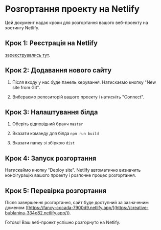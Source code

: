 # Розгортання проекту на Netlify

Цей документ надає кроки для розгортання вашого веб-проекту на хостингу Netlify.

## Крок 1: Реєстрація на Netlify

[зареєструвались тут](https://www.netlify.com/).

## Крок 2: Додавання нового сайту

1. Після входу у нас буде панель керування. Натискаємо кнопку "New site from Git".

2. Вибераємо репозиторій вашого проекту і натисніть "Connect".

## Крок 3: Налаштування білда

1. Оберіть відповідний бранч `master`

2. Вказати команду для білда `npm run build`

3. Вказати папку зі збіркою `dist` 

## Крок 4: Запуск розгортання

Натискаймо кнопку "Deploy site". Netlify автоматично визначить конфігурацію вашого проекту і розпочне процес розгортання.

## Крок 5: Перевірка розгортання

Після завершення розгортання, сайт буде доступний за зазначеним доменом ([https://fancy-cocada-7900d9.netlify.app/](https://creative-bublanina-334e82.netlify.app/)).

Готово! Ваш веб-проект успішно розгорнуто на Netlify.
